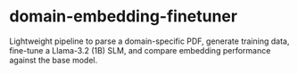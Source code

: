 # domain-embedding-finetuner
Lightweight pipeline to parse a domain-specific PDF, generate training data, fine-tune a Llama-3.2 (1B) SLM, and compare embedding performance against the base model.
